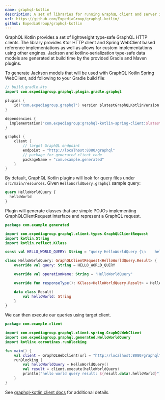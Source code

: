 ```yaml
---
name: graphql-kotlin
description: A set of libraries for running GraphQL client and server in Kotlin.
url: https://github.com/ExpediaGroup/graphql-kotlin/
github: ExpediaGroup/graphql-kotlin
---
```


GraphQL Kotlin provides a set of lightweight type-safe GraphQL HTTP clients. The library provides Ktor HTTP client and Spring WebClient based reference implementations as well as allows for custom implementations using other engines. Jackson and kotlinx-serialization type-safe data models are generated at build time by the provided Gradle and Maven plugins.

To generate Jackson models that will be used with GraphQL Kotlin Spring WebClient, add following to your Gradle build file:

```kotlin
// build.gradle.kts
import com.expediagroup.graphql.plugin.gradle.graphql

plugins {
    id("com.expediagroup.graphql") version $latestGraphQLKotlinVersion
}

dependencies {
  implementation("com.expediagroup:graphql-kotlin-spring-client:$latestGraphQLKotlinVersion")
}

graphql {
    client {
        // target GraphQL endpoint
        endpoint = "http://localhost:8080/graphql"
        // package for generated client code
        packageName = "com.example.generated"
    }
}
```

By default, GraphQL Kotlin plugins will look for query files under `src/main/resources`. Given `HelloWorldQuery.graphql` sample query:

```graphql
query HelloWorldQuery {
  helloWorld
}
```

Plugin will generate classes that are simple POJOs implementing GraphQLClientRequest interface and represent a GraphQL request.

```kotlin
package com.example.generated

import com.expediagroup.graphql.client.types.GraphQLClientRequest
import kotlin.String
import kotlin.reflect.KClass

const val HELLO_WORLD_QUERY: String = "query HelloWorldQuery {\n    helloWorld\n}"

class HelloWorldQuery: GraphQLClientRequest<HelloWorldQuery.Result> {
    override val query: String = HELLO_WORLD_QUERY

    override val operationName: String = "HelloWorldQuery"

    override fun responseType(): KClass<HelloWorldQuery.Result> = HelloWorldQuery.Result::class

    data class Result(
        val helloWorld: String
    }
}
```

We can then execute our queries using target client.

```kotlin
package com.example.client

import com.expediagroup.graphql.client.spring.GraphQLWebClient
import com.expediagroup.graphql.generated.HelloWorldQuery
import kotlinx.coroutines.runBlocking

fun main() {
    val client = GraphQLWebClient(url = "http://localhost:8080/graphql")
    runBlocking {
        val helloWorldQuery = HelloWorldQuery()
        val result = client.execute(helloWorldQuery)
        println("hello world query result: ${result.data?.helloWorld}")
    }
}
```

See [graphql-kotlin client docs](https://opensource.expediagroup.com/graphql-kotlin/docs/client/client-overview) for additional details.
